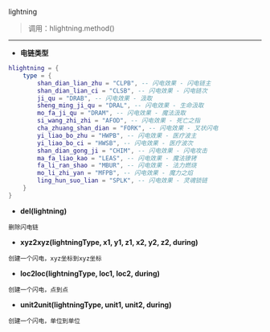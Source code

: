 lightning

> 调用：hlightning.method()

---

* **电链类型**
```lua
hlightning = {
    type = {
        shan_dian_lian_zhu = "CLPB", -- 闪电效果 - 闪电链主
        shan_dian_lian_ci = "CLSB", -- 闪电效果 - 闪电链次
        ji_qu = "DRAB", -- 闪电效果 - 汲取
        sheng_ming_ji_qu = "DRAL", -- 闪电效果 - 生命汲取
        mo_fa_ji_qu = "DRAM", -- 闪电效果 - 魔法汲取
        si_wang_zhi_zhi = "AFOD", -- 闪电效果 - 死亡之指
        cha_zhuang_shan_dian = "FORK", -- 闪电效果 - 叉状闪电
        yi_liao_bo_zhu = "HWPB", -- 闪电效果 - 医疗波主
        yi_liao_bo_ci = "HWSB", -- 闪电效果 - 医疗波次
        shan_dian_gong_ji = "CHIM", -- 闪电效果 - 闪电攻击
        ma_fa_liao_kao = "LEAS", -- 闪电效果 - 魔法镣铐
        fa_li_ran_shao = "MBUR", -- 闪电效果 - 法力燃烧
        mo_li_zhi_yan = "MFPB", -- 闪电效果 - 魔力之焰
        ling_hun_suo_lian = "SPLK", -- 闪电效果 - 灵魂锁链
    }
}
```

* **del(lightning)**
```
删除闪电链
```

* **xyz2xyz(lightningType, x1, y1, z1, x2, y2, z2, during)**
```
创建一个闪电，xyz坐标到xyz坐标
```

* **loc2loc(lightningType, loc1, loc2, during)**
```
创建一个闪电，点到点
```

* **unit2unit(lightningType, unit1, unit2, during)**
```
创建一个闪电，单位到单位
```
